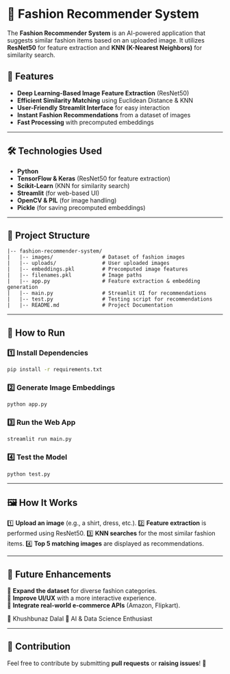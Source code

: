 # 👗 Fashion Recommender System

The **Fashion Recommender System** is an AI-powered application that suggests similar fashion items based on an uploaded image. It utilizes **ResNet50** for feature extraction and **KNN (K-Nearest Neighbors)** for similarity search.

## 🚀 Features
- **Deep Learning-Based Image Feature Extraction** (ResNet50)
- **Efficient Similarity Matching** using Euclidean Distance & KNN
- **User-Friendly Streamlit Interface** for easy interaction
- **Instant Fashion Recommendations** from a dataset of images
- **Fast Processing** with precomputed embeddings

---

## 🛠️ Technologies Used
- **Python**
- **TensorFlow & Keras** (ResNet50 for feature extraction)
- **Scikit-Learn** (KNN for similarity search)
- **Streamlit** (for web-based UI)
- **OpenCV & PIL** (for image handling)
- **Pickle** (for saving precomputed embeddings)

---

## 📂 Project Structure
```
|-- fashion-recommender-system/
|   |-- images/                # Dataset of fashion images
|   |-- uploads/               # User uploaded images
|   |-- embeddings.pkl         # Precomputed image features
|   |-- filenames.pkl          # Image paths
|   |-- app.py                 # Feature extraction & embedding generation
|   |-- main.py                # Streamlit UI for recommendations
|   |-- test.py                # Testing script for recommendations
|   |-- README.md              # Project Documentation
```

---

## 📌 How to Run
### 1️⃣ Install Dependencies
```bash
pip install -r requirements.txt
```

### 2️⃣ Generate Image Embeddings
```bash
python app.py
```

### 3️⃣ Run the Web App
```bash
streamlit run main.py
```

### 4️⃣ Test the Model
```bash
python test.py
```

---

## 🖼️ How It Works
1️⃣ **Upload an image** (e.g., a shirt, dress, etc.).
2️⃣ **Feature extraction** is performed using ResNet50.
3️⃣ **KNN searches** for the most similar fashion items.
4️⃣ **Top 5 matching images** are displayed as recommendations.

---

## 🎯 Future Enhancements
🔹 **Expand the dataset** for diverse fashion categories.  
🔹 **Improve UI/UX** with a more interactive experience.  
🔹 **Integrate real-world e-commerce APIs** (Amazon, Flipkart).  

👤 Khushbunaz Dalal
💼 AI & Data Science Enthusiast

---

## 🤝 Contribution
Feel free to contribute by submitting **pull requests** or **raising issues**! 🚀

